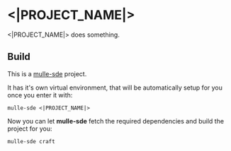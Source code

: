 # <|PROJECT_NAME|>

<|PROJECT_NAME|> does something.


## Build

This is a [mulle-sde](https://mulle-sde.github.io/) project.

It has it's own virtual environment, that will be automatically setup for you
once you enter it with:

```
mulle-sde <|PROJECT_NAME|>
```

Now you can let **mulle-sde** fetch the required dependencies and build the
project for you:

```
mulle-sde craft
```
